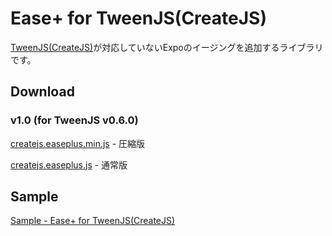 # Ease+ for TweenJS(CreateJS)

[TweenJS(CreateJS)](http://www.createjs.com/TweenJS)が対応していないExpoのイージングを追加するライブラリです。

## Download

### v1.0 (for TweenJS v0.6.0)

[createjs.easeplus.min.js](http://yuichiroharai.github.io/easeplus-createjs/release/1.0/createjs.easeplus.min.js) - 圧縮版

[createjs.easeplus.js](http://yuichiroharai.github.io/easeplus-createjs/release/1.0/createjs.easeplus.js) - 通常版

## Sample

[Sample - Ease+ for TweenJS(CreateJS)](http://yuichiroharai.github.io/easeplus-createjs/sample/)